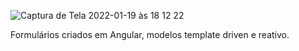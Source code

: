 ![Captura de Tela 2022-01-19 às 18 12 22](https://user-images.githubusercontent.com/68503415/150214761-661d1a5a-0358-4476-9c2c-bdc8dd7d532b.png)

Formulários criados em Angular, modelos template driven e reativo.
